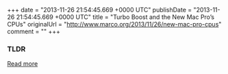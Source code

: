 +++
date = "2013-11-26 21:54:45.669 +0000 UTC"
publishDate = "2013-11-26 21:54:45.669 +0000 UTC"
title = "Turbo Boost and the New Mac Pro’s CPUs"
originalUrl = "http://www.marco.org/2013/11/26/new-mac-pro-cpus"
comment = ""
+++

### TLDR



[Read more](http://www.marco.org/2013/11/26/new-mac-pro-cpus)
